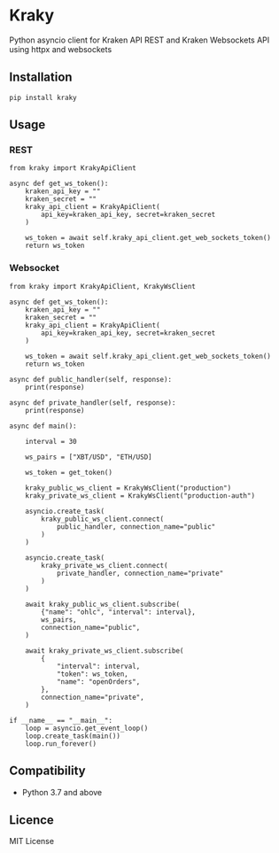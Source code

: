 # Kraky
Python asyncio client for Kraken API REST and Kraken Websockets API using httpx and websockets

## Installation 
    pip install kraky

## Usage

### REST

    from kraky import KrakyApiClient

    async def get_ws_token():
        kraken_api_key = ""
        kraken_secret = ""
        kraky_api_client = KrakyApiClient(
            api_key=kraken_api_key, secret=kraken_secret
        )

        ws_token = await self.kraky_api_client.get_web_sockets_token()
        return ws_token

### Websocket

    from kraky import KrakyApiClient, KrakyWsClient

    async def get_ws_token():
        kraken_api_key = ""
        kraken_secret = ""
        kraky_api_client = KrakyApiClient(
            api_key=kraken_api_key, secret=kraken_secret
        )

        ws_token = await self.kraky_api_client.get_web_sockets_token()
        return ws_token

    async def public_handler(self, response):
        print(response)
    
    async def private_handler(self, response):
        print(response)

    async def main():

        interval = 30

        ws_pairs = ["XBT/USD", "ETH/USD]

        ws_token = get_token()

        kraky_public_ws_client = KrakyWsClient("production")
        kraky_private_ws_client = KrakyWsClient("production-auth")

        asyncio.create_task(
            kraky_public_ws_client.connect(
                public_handler, connection_name="public"
            )
        )

        asyncio.create_task(
            kraky_private_ws_client.connect(
                private_handler, connection_name="private"
            )
        )

        await kraky_public_ws_client.subscribe(
            {"name": "ohlc", "interval": interval},
            ws_pairs,
            connection_name="public",
        )

        await kraky_private_ws_client.subscribe(
            {
                "interval": interval,
                "token": ws_token,
                "name": "openOrders",
            },
            connection_name="private",
        )

    if __name__ == "__main__":
        loop = asyncio.get_event_loop()
        loop.create_task(main())
        loop.run_forever()

## Compatibility

- Python 3.7 and above

## Licence

MIT License